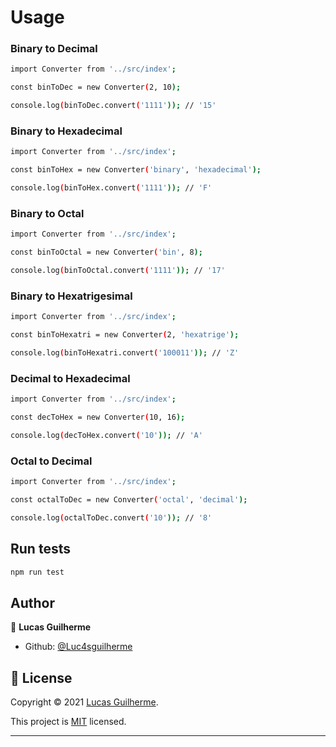 # Usage

### Binary to Decimal

```sh
import Converter from '../src/index';

const binToDec = new Converter(2, 10);

console.log(binToDec.convert('1111')); // '15'
```

### Binary to Hexadecimal

```sh
import Converter from '../src/index';

const binToHex = new Converter('binary', 'hexadecimal');

console.log(binToHex.convert('1111')); // 'F'
```

### Binary to Octal

```sh
import Converter from '../src/index';

const binToOctal = new Converter('bin', 8);

console.log(binToOctal.convert('1111')); // '17'
```

### Binary to Hexatrigesimal

```sh
import Converter from '../src/index';

const binToHexatri = new Converter(2, 'hexatrige');

console.log(binToHexatri.convert('100011')); // 'Z'
```

### Decimal to Hexadecimal

```sh
import Converter from '../src/index';

const decToHex = new Converter(10, 16);

console.log(decToHex.convert('10')); // 'A'
```

### Octal to Decimal

```sh
import Converter from '../src/index';

const octalToDec = new Converter('octal', 'decimal');

console.log(octalToDec.convert('10')); // '8'
```

## Run tests

```sh
npm run test
```

## Author

👤 **Lucas Guilherme**

- Github: [@Luc4sguilherme](https://github.com/Luc4sguilherme)


## 📝 License

Copyright © 2021 [Lucas Guilherme](https://github.com/Luc4sguilherme).

This project is [MIT](https://github.com/Luc4sguilherme/baseNConverter/blob/master/LICENSE) licensed.

---
